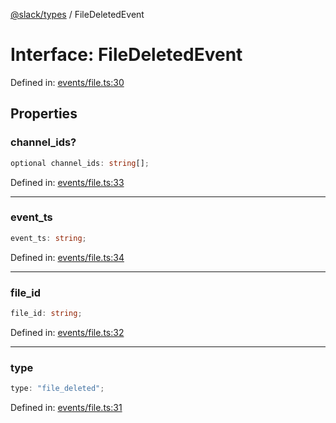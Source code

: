 [@slack/types](../index.md) / FileDeletedEvent

# Interface: FileDeletedEvent

Defined in: [events/file.ts:30](https://github.com/slackapi/node-slack-sdk/blob/main/packages/types/src/events/file.ts#L30)

## Properties

### channel\_ids?

```ts
optional channel_ids: string[];
```

Defined in: [events/file.ts:33](https://github.com/slackapi/node-slack-sdk/blob/main/packages/types/src/events/file.ts#L33)

***

### event\_ts

```ts
event_ts: string;
```

Defined in: [events/file.ts:34](https://github.com/slackapi/node-slack-sdk/blob/main/packages/types/src/events/file.ts#L34)

***

### file\_id

```ts
file_id: string;
```

Defined in: [events/file.ts:32](https://github.com/slackapi/node-slack-sdk/blob/main/packages/types/src/events/file.ts#L32)

***

### type

```ts
type: "file_deleted";
```

Defined in: [events/file.ts:31](https://github.com/slackapi/node-slack-sdk/blob/main/packages/types/src/events/file.ts#L31)
